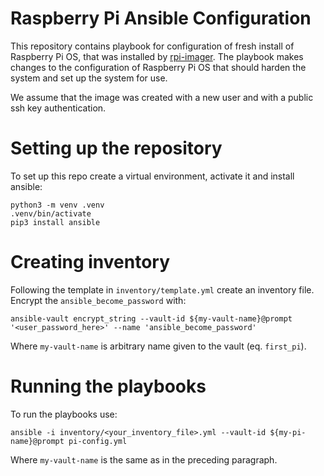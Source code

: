 # Raspberry Pi Ansible Configuration

This repository contains playbook for configuration of fresh install of Raspberry Pi OS, that was installed by [rpi-imager](https://github.com/raspberrypi/rpi-imager). The playbook makes changes to the configuration of Raspberry Pi OS that should harden the system and set up the system for use.

We assume that the image was created with a new user and with a public ssh key authentication.

# Setting up the repository
To set up this repo create a virtual environment, activate it and install ansible:
```
python3 -m venv .venv
.venv/bin/activate
pip3 install ansible
```

# Creating inventory
Following the template in `inventory/template.yml` create an inventory file. Encrypt the `ansible_become_password` with:
```
ansible-vault encrypt_string --vault-id ${my-vault-name}@prompt '<user_password_here>' --name 'ansible_become_password' 
```
Where `my-vault-name` is arbitrary name given to the vault (eq. `first_pi`).

# Running the playbooks
To run the playbooks use:
```
ansible -i inventory/<your_inventory_file>.yml --vault-id ${my-pi-name}@prompt pi-config.yml 
```
Where `my-vault-name` is the same as in the preceding paragraph.
